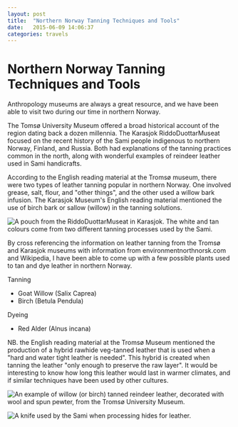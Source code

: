 ```yaml
---
layout: post
title:  "Northern Norway Tanning Techniques and Tools"
date:   2015-06-09 14:06:37
categories: travels
---
```

# Northern Norway Tanning Techniques and Tools
 
Anthropology museums are always a great resource, and we have been able to visit two during our time in northern Norway.

The Tomsø University Museum offered a broad historical account of the region dating back a dozen millennia. The Karasjok RiddoDuottarMuseat focused on the recent history of the Sami people indigenous to northern Norway, Finland, and Russia. Both had explanations of the tanning practices common in the north, along with wonderful examples of reindeer leather used in Sami handicrafts.

According to the English reading material at the Tromsø museum, there were two types of leather tanning popular in northern Norway. One involved grease, salt, flour, and "other things", and the other used a willow bark infusion. The Karasjok Museum's English reading material mentioned the use of birch bark or sallow (willow) in the tanning solutions.

![A pouch from the RiddoDuottarMuseat in Karasjok. The white and tan colours come from two different tanning processes used by the Sami.](http://fehuleather.s3.amazonaws.com/floraonfauna/northern-norway-2.jpg)

By cross referencing the information on leather tanning from the Tromsø and Karasjok museums with information from environmentnorthnorsk.com and Wikipedia, I have been able to come up with a few possible plants used to tan and dye leather in northern Norway.

Tanning
- Goat Willow (Salix Caprea)
- Birch (Betula Pendula)

Dyeing
- Red Alder (Alnus incana)

NB. the English reading material at the Tromsø Museum mentioned the production of a hybrid rawhide veg-tanned leather that is used when a "hard and water tight leather is needed". This hybrid is created when tanning the leather "only enough to preserve the raw layer". It would be interesting to know how long this leather would last in warmer climates, and if similar techniques have been used by other cultures.

![An example of willow (or birch) tanned reindeer leather, decorated with wool and spun pewter, from the Tromsø University Museum.](http://fehuleather.s3.amazonaws.com/floraonfauna/northern-norway.jpg)

![A knife used by the Sami when processing hides for leather.](http://fehuleather.s3.amazonaws.com/floraonfauna/northern-norway-3.jpg)


<figure>
  <img src="">
  <figcaption></figcaption>
</figure>

